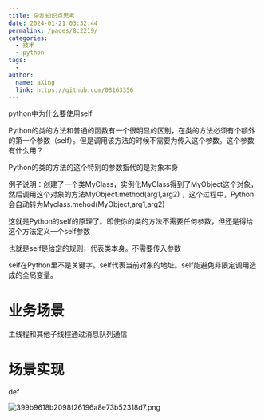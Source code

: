 ```yaml
---
title: 杂乱知识点思考
date: 2024-01-21 03:32:44
permalink: /pages/8c2219/
categories:
  - 技术
  - python
tags:
  - 
author: 
  name: aXing
  link: https://github.com/08163356
---
```

python中为什么要使用self

Python的类的方法和普通的函数有一个很明显的区别，在类的方法必须有个额外的第一个参数（self）。但是调用该方法的时候不需要为传入这个参数。这个参数有什么用？

Python的类的方法的这个特别的参数指代的是对象本身

 例子说明：创建了一个类MyClass，实例化MyClass得到了MyObject这个对象，然后调用这个对象的方法MyObject.method(arg1,arg2)
 ，这个过程中，Python会自动转为Myclass.mehod(MyObject,arg1,arg2)

 这就是Python的self的原理了。即使你的类的方法不需要任何参数，但还是得给这个方法定义一个self参数

也就是self是给定的规则，代表类本身。不需要传入参数	

self在Python里不是关键字。self代表当前对象的地址。self能避免非限定调用造成的全局变量。





# 业务场景

主线程和其他子线程通过消息队列通信

# 场景实现

def  

![399b9618b2098f26196a8e73b52318d7.png](https://img-blog.csdnimg.cn/img_convert/399b9618b2098f26196a8e73b52318d7.png)

